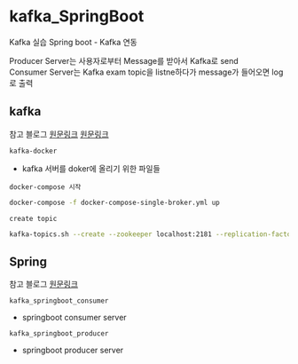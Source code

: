 # kafka_SpringBoot

Kafka 실습
Spring boot - Kafka 연동 

Producer Server는 사용자로부터 Message를 받아서 Kafka로 send  
Consumer Server는 Kafka exam topic을 listne하다가 message가 들어오면 log로 출력



## kafka


참고 블로그
[원문링크](https://wecandev.tistory.com/100)
[원문링크](https://tommypagy.tistory.com/226)

`kafka-docker` 
- kafka 서버를 doker에 올리기 위한 파일들

`docker-compose 시작`  
``` bash
docker-compose -f docker-compose-single-broker.yml up
```

`create topic`
```bash
kafka-topics.sh --create --zookeeper localhost:2181 --replication-factor 1 --partitions 1 --topic tommypagy123
```


## Spring 

참고 블로그
[원문링크](https://victorydntmd.tistory.com/348)




`kafka_springboot_consumer`
- springboot consumer server

`kafka_springboot_producer`
- springboot producer server


